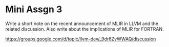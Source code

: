 # Mini Assgn 3
Write a short note on the recent announcement of MLIR in LLVM and the related discussion. Also write about the implications of MLIR for FORTRAN.

https://groups.google.com/d/topic/llvm-dev/_9dr6ZvWWAQ/discussion
